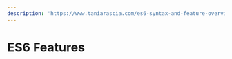```yaml
---
description: 'https://www.taniarascia.com/es6-syntax-and-feature-overview/'
---
```


# ES6 Features


